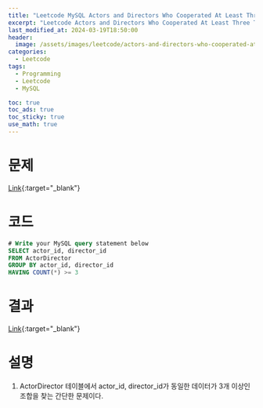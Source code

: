 ```yaml
---
title: "Leetcode MySQL Actors and Directors Who Cooperated At Least Three Times"
excerpt: "Leetcode Actors and Directors Who Cooperated At Least Three Times MySQL 풀이"
last_modified_at: 2024-03-19T18:50:00
header:
  image: /assets/images/leetcode/actors-and-directors-who-cooperated-at-least-three-times.png
categories:
  - Leetcode
tags:
  - Programming
  - Leetcode
  - MySQL

toc: true
toc_ads: true
toc_sticky: true
use_math: true
---
```

# 문제
[Link](https://leetcode.com/problems/actors-and-directors-who-cooperated-at-least-three-times/){:target="_blank"}

# 코드
```sql
# Write your MySQL query statement below
SELECT actor_id, director_id
FROM ActorDirector
GROUP BY actor_id, director_id
HAVING COUNT(*) >= 3
```

# 결과
[Link](https://leetcode.com/problems/actors-and-directors-who-cooperated-at-least-three-times/submissions/1208048802/){:target="_blank"}

# 설명
1. ActorDirector 테이블에서 actor_id, director_id가 동일한 데이터가 3개 이상인 조합을 찾는 간단한 문제이다.